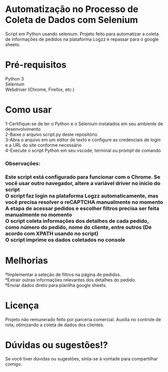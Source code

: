 # Automatização no Processo de Coleta de Dados com Selenium
Script em Python usando selenium. Projeto feito para automatizar a coleta de informações de pedidos na plataforma Logzz e repassar para o google sheets.

# Pré-requisitos
Python 3<br>
Selenium<br>
Webdriver (Chrome, Firefox, etc.)<br>

# Como usar
1-Certifique-se de ter o Python e o Selenium instalados em seu ambiente de desenvolvimento<br>
2-Baixe o arquivo script.py deste repositório<br>
3-Abra o arquivo em um editor de texto e configure as credenciais de login e a URL do site conforme necessário<br>
4-Execute o script Python em seu vscode, terminal ou prompt de comando<br>

<h3>Observações:<h3>
Este script está configurado para funcionar com o Chrome. Se você usar outro navegador, altere a variável driver no início do script<br>
O script faz login na plataforma Logzz automaticamente, mas você precisa resolver o reCAPTCHA manualmente no momento<br>
A etapa de acessar pedidos e escolher filtros precisa ser feita manualmente no momento<br>
O script coleta informações dos detalhes de cada pedido, como número do pedido, nome do cliente, entre outros (De acordo com XPATH usando no script)<br>
O script imprime os dados coletados no console<br>

# Melhorias
ºImplementar a seleção de filtros na página de pedidos.<br>
ºExtrair outras informações relevantes dos detalhes do pedido.<br>
ºEnviar dados direto para planilha google sheets.<br>

# Licença
Projeto não remunerado feito por parceria comercial. Auxilia no controle de rota, otimizando a coleta de dados dos clientes.

# Dúvidas ou sugestões!?
Se você tiver dúvidas ou sugestões, sinta-se à vontade para compartilhar comigo.
